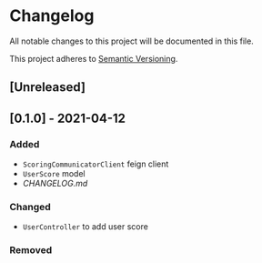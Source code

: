 # Changelog
All notable changes to this project will be documented in this file.

This project adheres to [Semantic Versioning](https://semver.org/spec/v2.0.0.html).

## [Unreleased]

## [0.1.0] - 2021-04-12

### Added
- `ScoringCommunicatorClient` feign client
- `UserScore` model
- *CHANGELOG.md*
### Changed
- `UserController` to add user score

### Removed